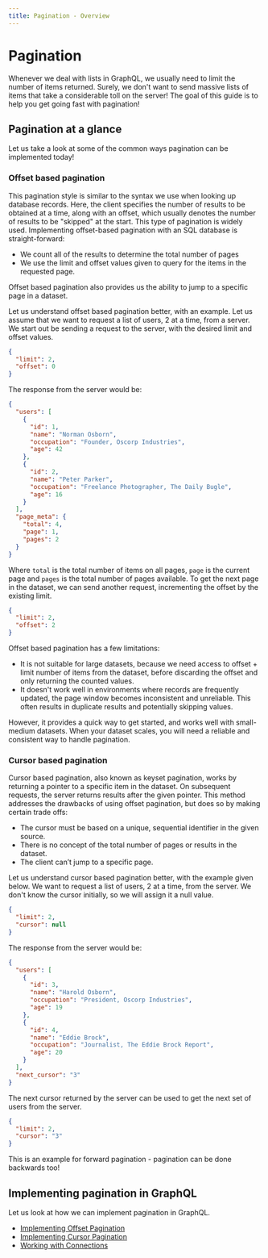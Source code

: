 ```yaml
---
title: Pagination - Overview
---
```


# Pagination

Whenever we deal with lists in GraphQL, we usually need to limit the number of items returned. Surely, we don't want to send massive lists of
items that take a considerable toll on the server! The goal of this guide is to help you get going fast with pagination!

## Pagination at a glance

Let us take a look at some of the common ways pagination can be implemented today!

### Offset based pagination

This pagination style is similar to the syntax we use when looking up database records. Here, the client specifies the number of results to be
obtained at a time, along with an offset, which usually denotes the number of results to be "skipped" at the start. This type of pagination
is widely used. Implementing offset-based pagination with an SQL database is straight-forward:

- We count all of the results to determine the total number of pages
- We use the limit and offset values given to query for the items in the requested page.

Offset based pagination also provides us the ability to jump to a specific page in a dataset.

Let us understand offset based pagination better, with an example. Let us assume that we want to request a list of users, 2 at a time, from a server.
We start out be sending a request to the server, with the desired limit and offset values.

```json
{
  "limit": 2,
  "offset": 0
}
```

The response from the server would be:

```json
{
  "users": [
    {
      "id": 1,
      "name": "Norman Osborn",
      "occupation": "Founder, Oscorp Industries",
      "age": 42
    },
    {
      "id": 2,
      "name": "Peter Parker",
      "occupation": "Freelance Photographer, The Daily Bugle",
      "age": 16
    }
  ],
  "page_meta": {
    "total": 4,
    "page": 1,
    "pages": 2
  }
}
```

Where `total` is the total number of items on all pages, `page` is the current page and `pages` is the total number of pages available.
To get the next page in the dataset, we can send another request, incrementing the offset by the existing limit.

```json
{
  "limit": 2,
  "offset": 2
}
```

<Note>

Offset based pagination has a few limitations:

- It is not suitable for large datasets, because we need access to offset + limit number of items from the dataset, before discarding the offset
  and only returning the counted values.
- It doesn't work well in environments where records are frequently updated, the page window becomes inconsistent and unreliable. This often
  results in duplicate results and potentially skipping values.

However, it provides a quick way to get started, and works well with small-medium datasets. When your dataset scales, you will
need a reliable and consistent way to handle pagination.

</Note>

### Cursor based pagination

Cursor based pagination, also known as keyset pagination, works by returning a pointer to a specific item in the dataset. On subsequent requests,
the server returns results after the given pointer. This method addresses the drawbacks of using offset pagination, but does so by making certain trade offs:

- The cursor must be based on a unique, sequential identifier in the given source.
- There is no concept of the total number of pages or results in the dataset.
- The client can’t jump to a specific page.

Let us understand cursor based pagination better, with the example given below. We want to request a list of users, 2 at a time, from
the server. We don't know the cursor initially, so we will assign it a null value.

```json
{
  "limit": 2,
  "cursor": null
}
```

The response from the server would be:

```json
{
  "users": [
    {
      "id": 3,
      "name": "Harold Osborn",
      "occupation": "President, Oscorp Industries",
      "age": 19
    },
    {
      "id": 4,
      "name": "Eddie Brock",
      "occupation": "Journalist, The Eddie Brock Report",
      "age": 20
    }
  ],
  "next_cursor": "3"
}
```

The next cursor returned by the server can be used to get the next set of users from the server.

```json
{
  "limit": 2,
  "cursor": "3"
}
```

This is an example for forward pagination - pagination can be done backwards too!

## Implementing pagination in GraphQL

Let us look at how we can implement pagination in GraphQL.

- [Implementing Offset Pagination](./offset-based.md)
- [Implementing Cursor Pagination](./cursor-based.md)
- [Working with Connections](./connections.md)
